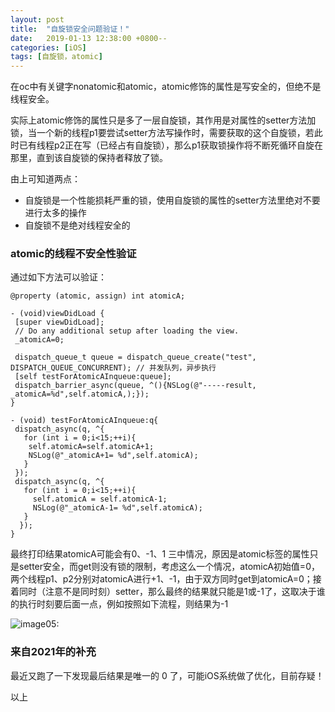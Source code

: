 ```yaml
---
layout: post
title:  "自旋锁安全问题验证！"
date:   2019-01-13 12:38:00 +0800--
categories: [iOS]
tags: [自旋锁，atomic]  
---
```


在oc中有关键字nonatomic和atomic，atomic修饰的属性是写安全的，但绝不是线程安全。

实际上atomic修饰的属性只是多了一层自旋锁，其作用是对属性的setter方法加锁，当一个新的线程p1要尝试setter方法写操作时，需要获取的这个自旋锁，若此时已有线程p2正在写（已经占有自旋锁），那么p1获取锁操作将不断死循环自旋在那里，直到该自旋锁的保持者释放了锁。

由上可知道两点：

- 自旋锁是一个性能损耗严重的锁，使用自旋锁的属性的setter方法里绝对不要进行太多的操作
- 自旋锁不是绝对线程安全的

### atomic的线程不安全性验证

通过如下方法可以验证：

```
@property (atomic, assign) int atomicA;

- (void)viewDidLoad {
 [super viewDidLoad];
 // Do any additional setup after loading the view.
 _atomicA=0;
 
 dispatch_queue_t queue = dispatch_queue_create("test", DISPATCH_QUEUE_CONCURRENT); // 并发队列，异步执行
 [self testForAtomicAInqueue:queue];
 dispatch_barrier_async(queue, ^(){NSLog(@"-----result, _atomicA=%d",self.atomicA,);}); 
}

- (void) testForAtomicAInqueue:q{
 dispatch_async(q, ^{
   for (int i = 0;i<15;++i){
    self.atomicA=self.atomicA+1;
    NSLog(@"_atomicA+1= %d",self.atomicA);
   }
 });
 dispatch_async(q, ^{
   for (int i = 0;i<15;++i){
     self.atomicA = self.atomicA-1;
     NSLog(@"_atomicA-1= %d",self.atomicA);
   }
  });
}
```

最终打印结果atomicA可能会有0、-1、1 三中情况，原因是atomic标签的属性只是setter安全，而get则没有锁的限制，考虑这么一个情况，atomicA初始值=0，两个线程p1、p2分别对atomicA进行+1、-1，由于双方同时get到atomicA=0；接着同时（注意不是同时刻）setter，那么最终的结果就只能是1或-1了，这取决于谁的执行时刻要后面一点，例如按照如下流程，则结果为-1

![image05:](/assets/imgs/old/01-13.jpeg)

### 来自2021年的补充
最近又跑了一下发现最后结果是唯一的 0 了，可能iOS系统做了优化，目前存疑！

以上